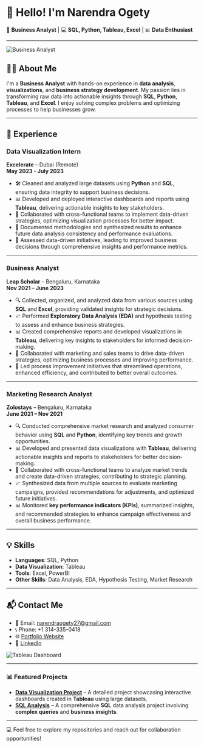 # 👋 Hello! I'm Narendra Ogety

🚀 **Business Analyst** | 💻 **SQL, Python, Tableau, Excel** | 📊 **Data Enthusiast**

---

![Business Analyst](https://your-image-link-here.com) <!-- Replace this with your own image link -->

## 👨‍💼 About Me

I'm a **Business Analyst** with hands-on experience in **data analysis**, **visualizations**, and **business strategy development**. My passion lies in transforming raw data into actionable insights through **SQL**, **Python**, **Tableau**, and **Excel**. I enjoy solving complex problems and optimizing processes to help businesses grow.

---

## 💼 Experience

### **Data Visualization Intern**  
**Excelerate** – Dubai (Remote)  
**May 2023 - July 2023**  

- 🛠 Cleaned and analyzed large datasets using **Python** and **SQL**, ensuring data integrity to support business decisions.
- 📊 Developed and deployed interactive dashboards and reports using **Tableau**, delivering actionable insights to key stakeholders.
- 🤝 Collaborated with cross-functional teams to implement data-driven strategies, optimizing visualization processes for better impact.
- 📝 Documented methodologies and synthesized results to enhance future data analysis consistency and performance evaluations.
- 🚀 Assessed data-driven initiatives, leading to improved business decisions through comprehensive insights and performance metrics.

---

### **Business Analyst**  
**Leap Scholar** – Bengaluru, Karnataka  
**Nov 2021 – June 2023**  

- 🔍 Collected, organized, and analyzed data from various sources using **SQL** and **Excel**, providing validated insights for strategic decisions.
- 📈 Performed **Exploratory Data Analysis (EDA)** and hypothesis testing to assess and enhance business strategies.
- 📊 Created comprehensive reports and developed visualizations in **Tableau**, delivering key insights to stakeholders for informed decision-making.
- 🤝 Collaborated with marketing and sales teams to drive data-driven strategies, optimizing business processes and improving performance.
- 🚀 Led process improvement initiatives that streamlined operations, enhanced efficiency, and contributed to better overall outcomes.

---

### **Marketing Research Analyst**  
**Zolostays** – Bengaluru, Karnataka  
**June 2021 – Nov 2021**  

- 🔍 Conducted comprehensive market research and analyzed consumer behavior using **SQL** and **Python**, identifying key trends and growth opportunities.
- 📊 Developed and presented data visualizations with **Tableau**, delivering actionable insights and reports to stakeholders for better decision-making.
- 🤝 Collaborated with cross-functional teams to analyze market trends and create data-driven strategies, contributing to strategic planning.
- 📈 Synthesized data from multiple sources to evaluate marketing campaigns, provided recommendations for adjustments, and optimized future initiatives.
- 📊 Monitored **key performance indicators (KPIs)**, summarized insights, and recommended strategies to enhance campaign effectiveness and overall business performance.

---

## 💡 Skills

- **Languages**: SQL, Python
- **Data Visualization**: Tableau
- **Tools**: Excel, PowerBI
- **Other Skills**: Data Analysis, EDA, Hypothesis Testing, Market Research

---

## 📬 Contact Me

- 📧 Email: narendraogety27@gmail.com
- 📞 Phone: +1 314-335-0418
- 🌐 [Portfolio Website](https://your-portfolio-link.com) <!-- Add your portfolio link here -->
- 💼 [LinkedIn](https://www.linkedin.com/in/your-linkedin-profile) <!-- Add your LinkedIn profile link here -->

![Tableau Dashboard](https://your-image-link-here.com) <!-- Replace this with a Tableau dashboard image or other relevant image -->

---

### 📊 Featured Projects
- **[Data Visualization Project](https://github.com/your-project-link)** – A detailed project showcasing interactive dashboards created in **Tableau** using large datasets.  
- **[SQL Analysis](https://github.com/your-project-link)** – A comprehensive **SQL** data analysis project involving **complex queries** and **business insights**.

---

💻 Feel free to explore my repositories and reach out for collaboration opportunities!

